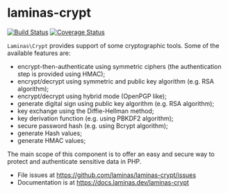 # laminas-crypt

[![Build Status](https://travis-ci.com/laminas/laminas-crypt.svg?branch=master)](https://travis-ci.com/laminas/laminas-crypt)
[![Coverage Status](https://coveralls.io/repos/github/laminas/laminas-crypt/badge.svg?branch=master)](https://coveralls.io/github/laminas/laminas-crypt?branch=master)

`Laminas\Crypt` provides support of some cryptographic tools.
Some of the available features are:

- encrypt-then-authenticate using symmetric ciphers (the authentication step
  is provided using HMAC);
- encrypt/decrypt using symmetric and public key algorithm (e.g. RSA algorithm);
- encrypt/decrypt using hybrid mode (OpenPGP like);
- generate digital sign using public key algorithm (e.g. RSA algorithm);
- key exchange using the Diffie-Hellman method;
- key derivation function (e.g. using PBKDF2 algorithm);
- secure password hash (e.g. using Bcrypt algorithm);
- generate Hash values;
- generate HMAC values;

The main scope of this component is to offer an easy and secure way to protect
and authenticate sensitive data in PHP.


- File issues at https://github.com/laminas/laminas-crypt/issues
- Documentation is at https://docs.laminas.dev/laminas-crypt
